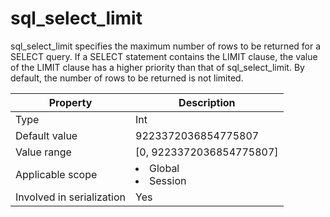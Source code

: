 # sql_select_limit

sql_select_limit specifies the maximum number of rows to be returned for a SELECT query. If a SELECT statement contains the LIMIT clause, the value of the LIMIT clause has a higher priority than that of sql_select_limit. By default, the number of rows to be returned is not limited.

| **Property** | **Description** |
|---------|------------------------------------------------------------------------------------------------------------|
| Type | Int |
| Default value | 9223372036854775807 |
| Value range | \[0, 9223372036854775807\] |
| Applicable scope | <li> Global   <li> Session |
| Involved in serialization | Yes |
